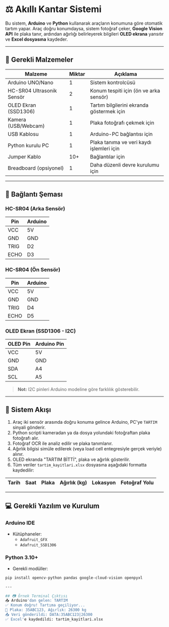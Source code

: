 # ⚖️ Akıllı Kantar Sistemi

Bu sistem, **Arduino** ve **Python** kullanarak araçların konumuna göre otomatik tartım yapar. Araç doğru konumdaysa, sistem fotoğraf çeker, **Google Vision API** ile plaka tanır, ardından ağırlığı belirleyerek bilgileri **OLED ekrana** yansıtır ve **Excel dosyasına** kaydeder.

---

## 🧰 Gerekli Malzemeler

| Malzeme                  | Miktar | Açıklama                                                |
|--------------------------|--------|----------------------------------------------------------|
| Arduino UNO/Nano         | 1      | Sistem kontrolcüsü                                       |
| HC-SR04 Ultrasonik Sensör| 2      | Konum tespiti için (ön ve arka sensör)                  |
| OLED Ekran (SSD1306)     | 1      | Tartım bilgilerini ekranda göstermek için               |
| Kamera (USB/Webcam)      | 1      | Plaka fotoğrafı çekmek için                             |
| USB Kablosu              | 1      | Arduino-PC bağlantısı için                              |
| Python kurulu PC         | 1      | Plaka tanıma ve veri kaydı işlemleri için               |
| Jumper Kablo             | 10+    | Bağlantılar için                                        |
| Breadboard (opsiyonel)   | 1      | Daha düzenli devre kurulumu için                        |

---

## 🔌 Bağlantı Şeması

### HC-SR04 (Arka Sensör)
| Pin       | Arduino |
|-----------|---------|
| VCC       | 5V      |
| GND       | GND     |
| TRIG      | D2      |
| ECHO      | D3      |

### HC-SR04 (Ön Sensör)
| Pin       | Arduino |
|-----------|---------|
| VCC       | 5V      |
| GND       | GND     |
| TRIG      | D4      |
| ECHO      | D5      |

### OLED Ekran (SSD1306 - I2C)
| OLED Pin | Arduino Pin |
|----------|-------------|
| VCC      | 5V          |
| GND      | GND         |
| SDA      | A4          |
| SCL      | A5          |

> **Not:** I2C pinleri Arduino modeline göre farklılık gösterebilir.

---

## 🧠 Sistem Akışı

1. Araç iki sensör arasında doğru konuma gelince Arduino, PC'ye `TARTIM` sinyali gönderir.
2. Python scripti kameradan ya da dosya yolundaki fotoğraftan plaka fotoğrafı alır.
3. Fotoğraf OCR ile analiz edilir ve plaka tanımlanır.
4. Ağırlık bilgisi simüle edilerek (veya load cell entegresiyle gerçek veriyle) alınır.
5. OLED ekranda "TARTIM BİTTİ", plaka ve ağırlık gösterilir.
6. Tüm veriler `tartim_kayitlari.xlsx` dosyasına aşağıdaki formatta kaydedilir:

| Tarih | Saat | Plaka | Ağırlık (kg) | Lokasyon | Fotoğraf Yolu |
|-------|------|--------|--------------|----------|----------------|

---

## 💻 Gerekli Yazılım ve Kurulum

### Arduino IDE
- Kütüphaneler:
  - `Adafruit_GFX`
  - `Adafruit_SSD1306`

### Python 3.10+
- Gerekli modüller:
```bash
pip install opencv-python pandas google-cloud-vision openpyxl

---

## 📷 Örnek Terminal Çıktısı
📥 Arduino'dan gelen: TARTIM
✅ Konum doğru! Tartıma geçiliyor...
🚚 Plaka: 35ABC123, Ağırlık: 26300 kg
📤 Veri gönderildi: DATA:35ABC123|26300
✅ Excel'e kaydedildi: tartim_kayitlari.xlsx
